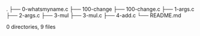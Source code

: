 .
├── 0-whatsmyname.c
├── 100-change
├── 100-change.c
├── 1-args.c
├── 2-args.c
├── 3-mul
├── 3-mul.c
├── 4-add.c
└── README.md

0 directories, 9 files
